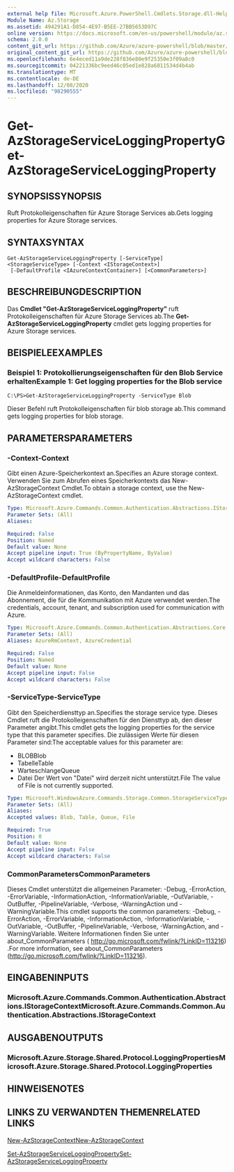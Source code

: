 ```yaml
---
external help file: Microsoft.Azure.PowerShell.Cmdlets.Storage.dll-Help.xml
Module Name: Az.Storage
ms.assetid: 494291A1-D854-4E97-B5EE-27BB5653D97C
online version: https://docs.microsoft.com/en-us/powershell/module/az.storage/get-azstorageserviceloggingproperty
schema: 2.0.0
content_git_url: https://github.com/Azure/azure-powershell/blob/master/src/Storage/Storage.Management/help/Get-AzStorageServiceLoggingProperty.md
original_content_git_url: https://github.com/Azure/azure-powershell/blob/master/src/Storage/Storage.Management/help/Get-AzStorageServiceLoggingProperty.md
ms.openlocfilehash: 6e4eced11a9de228f836e80e9f25350e3f09a8c0
ms.sourcegitcommit: 04221336bc9eed46c05ed1e828a6811534d4b4ab
ms.translationtype: MT
ms.contentlocale: de-DE
ms.lasthandoff: 12/08/2020
ms.locfileid: "98290555"
---
```

# <span data-ttu-id="5d5d0-101">Get-AzStorageServiceLoggingProperty</span><span class="sxs-lookup"><span data-stu-id="5d5d0-101">Get-AzStorageServiceLoggingProperty</span></span>

## <span data-ttu-id="5d5d0-102">SYNOPSIS</span><span class="sxs-lookup"><span data-stu-id="5d5d0-102">SYNOPSIS</span></span>
<span data-ttu-id="5d5d0-103">Ruft Protokolleigenschaften für Azure Storage Services ab.</span><span class="sxs-lookup"><span data-stu-id="5d5d0-103">Gets logging properties for Azure Storage services.</span></span>

## <span data-ttu-id="5d5d0-104">SYNTAX</span><span class="sxs-lookup"><span data-stu-id="5d5d0-104">SYNTAX</span></span>

```
Get-AzStorageServiceLoggingProperty [-ServiceType] <StorageServiceType> [-Context <IStorageContext>]
 [-DefaultProfile <IAzureContextContainer>] [<CommonParameters>]
```

## <span data-ttu-id="5d5d0-105">BESCHREIBUNG</span><span class="sxs-lookup"><span data-stu-id="5d5d0-105">DESCRIPTION</span></span>
<span data-ttu-id="5d5d0-106">Das **Cmdlet "Get-AzStorageServiceLoggingProperty"** ruft Protokolleigenschaften für Azure Storage Services ab.</span><span class="sxs-lookup"><span data-stu-id="5d5d0-106">The **Get-AzStorageServiceLoggingProperty** cmdlet gets logging properties for Azure Storage services.</span></span>

## <span data-ttu-id="5d5d0-107">BEISPIELE</span><span class="sxs-lookup"><span data-stu-id="5d5d0-107">EXAMPLES</span></span>

### <span data-ttu-id="5d5d0-108">Beispiel 1: Protokollierungseigenschaften für den Blob Service erhalten</span><span class="sxs-lookup"><span data-stu-id="5d5d0-108">Example 1: Get logging properties for the Blob service</span></span>
```
C:\PS>Get-AzStorageServiceLoggingProperty -ServiceType Blob
```

<span data-ttu-id="5d5d0-109">Dieser Befehl ruft Protokolleigenschaften für blob storage ab.</span><span class="sxs-lookup"><span data-stu-id="5d5d0-109">This command gets logging properties for blob storage.</span></span>

## <span data-ttu-id="5d5d0-110">PARAMETERS</span><span class="sxs-lookup"><span data-stu-id="5d5d0-110">PARAMETERS</span></span>

### <span data-ttu-id="5d5d0-111">-Context</span><span class="sxs-lookup"><span data-stu-id="5d5d0-111">-Context</span></span>
<span data-ttu-id="5d5d0-112">Gibt einen Azure-Speicherkontext an.</span><span class="sxs-lookup"><span data-stu-id="5d5d0-112">Specifies an Azure storage context.</span></span>
<span data-ttu-id="5d5d0-113">Verwenden Sie zum Abrufen eines Speicherkontexts das New-AzStorageContext Cmdlet.</span><span class="sxs-lookup"><span data-stu-id="5d5d0-113">To obtain a storage context, use the New-AzStorageContext cmdlet.</span></span>

```yaml
Type: Microsoft.Azure.Commands.Common.Authentication.Abstractions.IStorageContext
Parameter Sets: (All)
Aliases:

Required: False
Position: Named
Default value: None
Accept pipeline input: True (ByPropertyName, ByValue)
Accept wildcard characters: False
```

### <span data-ttu-id="5d5d0-114">-DefaultProfile</span><span class="sxs-lookup"><span data-stu-id="5d5d0-114">-DefaultProfile</span></span>
<span data-ttu-id="5d5d0-115">Die Anmeldeinformationen, das Konto, den Mandanten und das Abonnement, die für die Kommunikation mit Azure verwendet werden.</span><span class="sxs-lookup"><span data-stu-id="5d5d0-115">The credentials, account, tenant, and subscription used for communication with Azure.</span></span>

```yaml
Type: Microsoft.Azure.Commands.Common.Authentication.Abstractions.Core.IAzureContextContainer
Parameter Sets: (All)
Aliases: AzureRmContext, AzureCredential

Required: False
Position: Named
Default value: None
Accept pipeline input: False
Accept wildcard characters: False
```

### <span data-ttu-id="5d5d0-116">-ServiceType</span><span class="sxs-lookup"><span data-stu-id="5d5d0-116">-ServiceType</span></span>
<span data-ttu-id="5d5d0-117">Gibt den Speicherdiensttyp an.</span><span class="sxs-lookup"><span data-stu-id="5d5d0-117">Specifies the storage service type.</span></span>
<span data-ttu-id="5d5d0-118">Dieses Cmdlet ruft die Protokolleigenschaften für den Diensttyp ab, den dieser Parameter angibt.</span><span class="sxs-lookup"><span data-stu-id="5d5d0-118">This cmdlet gets the logging properties for the service type that this parameter specifies.</span></span>
<span data-ttu-id="5d5d0-119">Die zulässigen Werte für diesen Parameter sind:</span><span class="sxs-lookup"><span data-stu-id="5d5d0-119">The acceptable values for this parameter are:</span></span>
- <span data-ttu-id="5d5d0-120">BLOB</span><span class="sxs-lookup"><span data-stu-id="5d5d0-120">Blob</span></span> 
- <span data-ttu-id="5d5d0-121">Tabelle</span><span class="sxs-lookup"><span data-stu-id="5d5d0-121">Table</span></span>
- <span data-ttu-id="5d5d0-122">Warteschlange</span><span class="sxs-lookup"><span data-stu-id="5d5d0-122">Queue</span></span>
- <span data-ttu-id="5d5d0-123">Datei Der Wert von "Datei" wird derzeit nicht unterstützt.</span><span class="sxs-lookup"><span data-stu-id="5d5d0-123">File The value of File is not currently supported.</span></span>

```yaml
Type: Microsoft.WindowsAzure.Commands.Storage.Common.StorageServiceType
Parameter Sets: (All)
Aliases:
Accepted values: Blob, Table, Queue, File

Required: True
Position: 0
Default value: None
Accept pipeline input: False
Accept wildcard characters: False
```

### <span data-ttu-id="5d5d0-124">CommonParameters</span><span class="sxs-lookup"><span data-stu-id="5d5d0-124">CommonParameters</span></span>
<span data-ttu-id="5d5d0-125">Dieses Cmdlet unterstützt die allgemeinen Parameter: -Debug, -ErrorAction, -ErrorVariable, -InformationAction, -InformationVariable, -OutVariable, -OutBuffer, -PipelineVariable, -Verbose, -WarningAction und -WarningVariable.</span><span class="sxs-lookup"><span data-stu-id="5d5d0-125">This cmdlet supports the common parameters: -Debug, -ErrorAction, -ErrorVariable, -InformationAction, -InformationVariable, -OutVariable, -OutBuffer, -PipelineVariable, -Verbose, -WarningAction, and -WarningVariable.</span></span> <span data-ttu-id="5d5d0-126">Weitere Informationen finden Sie unter about_CommonParameters ( http://go.microsoft.com/fwlink/?LinkID=113216) .</span><span class="sxs-lookup"><span data-stu-id="5d5d0-126">For more information, see about_CommonParameters (http://go.microsoft.com/fwlink/?LinkID=113216).</span></span>

## <span data-ttu-id="5d5d0-127">EINGABEN</span><span class="sxs-lookup"><span data-stu-id="5d5d0-127">INPUTS</span></span>

### <span data-ttu-id="5d5d0-128">Microsoft.Azure.Commands.Common.Authentication.Abstractions.IStorageContext</span><span class="sxs-lookup"><span data-stu-id="5d5d0-128">Microsoft.Azure.Commands.Common.Authentication.Abstractions.IStorageContext</span></span>

## <span data-ttu-id="5d5d0-129">AUSGABEN</span><span class="sxs-lookup"><span data-stu-id="5d5d0-129">OUTPUTS</span></span>

### <span data-ttu-id="5d5d0-130">Microsoft.Azure.Storage.Shared.Protocol.LoggingProperties</span><span class="sxs-lookup"><span data-stu-id="5d5d0-130">Microsoft.Azure.Storage.Shared.Protocol.LoggingProperties</span></span>

## <span data-ttu-id="5d5d0-131">HINWEISE</span><span class="sxs-lookup"><span data-stu-id="5d5d0-131">NOTES</span></span>

## <span data-ttu-id="5d5d0-132">LINKS ZU VERWANDTEN THEMEN</span><span class="sxs-lookup"><span data-stu-id="5d5d0-132">RELATED LINKS</span></span>

[<span data-ttu-id="5d5d0-133">New-AzStorageContext</span><span class="sxs-lookup"><span data-stu-id="5d5d0-133">New-AzStorageContext</span></span>](./New-AzStorageContext.md)

[<span data-ttu-id="5d5d0-134">Set-AzStorageServiceLoggingProperty</span><span class="sxs-lookup"><span data-stu-id="5d5d0-134">Set-AzStorageServiceLoggingProperty</span></span>](./Set-AzStorageServiceLoggingProperty.md)


